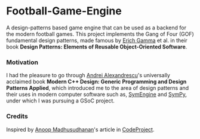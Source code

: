 # Football-Game-Engine
A design-patterns based game engine that can be used as a backend for the modern football games. This project implements the Gang of Four (GOF) fundamental design patterns, made famous by [Erich Gamma](https://en.wikipedia.org/wiki/Erich_Gamma) et al. in their book **Design Patterns: Elements of Reusable Object-Oriented Software**.

### Motivation
I had the pleasure to go through [Andrei Alexandrescu](https://erdani.com/)'s universally acclaimed book **Modern C++ Design: Generic Programming and Design Patterns Applied**, which introduced me to the area of design patterns and their uses in modern computer software such as, [SymEngine](https://github.com/symengine/symengine) and [SymPy](github.com/sympy/sympy), under which I was pursuing a GSoC project.

### Credits 
Inspired by [Anoop Madhusudhanan](https://github.com/amazedsaint)'s article in [CodeProject](https://codeproject.com).
